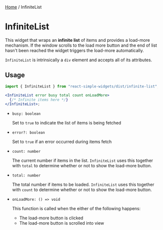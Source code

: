 [Home](../../../README.md) / InfiniteList

# InfiniteList

This widget that wraps an **infinite list** of items and provides a load-more mechanism. If the window scrolls to the load more button and the end of list hasn't been reached the widget triggers the load-more automatically.

`InfiniteList` is intrinsically a `div` element and accepts all of its attributes.

## Usage

```jsx
import { InfiniteList } from "react-simple-widgets/dist/infinite-list";

<InfiniteList error busy total count onLoadMore>
  {/* Infinite items here */}
</InfiniteList>;
```

- `busy: boolean`

  Set to `true` to indicate the list of items is being fetched

- `error?: boolean`

  Set to `true` if an error occurred during items fetch

- `count: number`

  The current number if items in the list. `InfiniteList` uses this together with `total` to determine whether or not to show the load-more button.

- `total: number`

  The total number if items to be loaded. `InfiniteList` uses this together with `count` to determine whether or not to show the load-more button.

- `onLoadMore: () => void`

  This function is called when the either of the following happens:

  - The load-more button is clicked
  - The load-more button is scrolled into view

